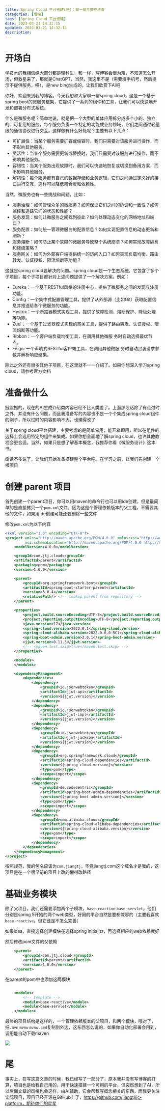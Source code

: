 ```yaml
---
title: Spring Cloud 平台搭建(序)：聊一聊与做些准备
categories: [后端]
tags: [Spring Cloud 平台搭建]
date: 2023-03-21 14:32:15
updated: 2023-03-21 14:32:15
description:
---
```


# 开场白

学技术的我相信绝大部分都是理科生，和一样，写博客会很为难，不知道怎么开场，但救星来了，那就是ChatGPT，当然，我这里不是（需要填手机号，然后提示不提供服务，哎），是new bing生成的，让我们欣赏下AI吧

你好，欢迎来到我的博客。今天我想和大家聊一聊spring cloud，这是一个基于spring boot的微服务框架，它提供了一系列的组件和工具，让我们可以快速地开发和部署分布式系统。

什么是微服务呢？简单地说，就是把一个大型的单体应用拆分成多个小的、独立的、可复用的服务，每个服务负责一个特定的功能或业务领域，它们之间通过轻量级的通信协议进行交互。这样做有什么好处呢？主要有以下几点：

- 可扩展性：当某个服务需要扩容或缩容时，我们只需要对该服务进行操作，而不影响其他服务。
- 灵活性：当某个服务需要更新或替换时，我们只需要对该服务进行操作，而不影响其他服务。
- 容错性：当某个服务出现故障时，我们可以快速地恢复或切换到备用方案，而不影响其他服务。
- 解耦性：每个服务都有自己的数据存储和业务逻辑，它们之间通过定义好的接口进行交互，这样可以降低耦合度和依赖性。

当然，微服务也有一些挑战和问题，比如：

<!-- more -->

- 服务治理：如何管理众多的微服务？如何保证它们之间的协调和一致性？如何监控和追踪它们的状态和性能？
- 服务发现：如何让微服务之间找到彼此？如何处理动态变化的网络地址和端口？
- 服务配置：如何统一管理微服务的配置信息？如何实现配置信息的动态更新和刷新？
- 服务熔断：如何防止某个故障的微服务导致整个系统崩溃？如何实现故障隔离和降级策略？
- 服务网关：如何为外部客户端提供统一的访问入口？如何实现负载均衡、路由转发、认证授权、限流熔断等功能？

这就是spring cloud要解决的问题。spring cloud是一个生态系统，它包含了多个子项目，每个子项目都针对上述问题提供了一个解决方案。例如：

- Eureka：一个基于RESTful风格的注册中心，提供了微服务之间的发现与注册功能。
- Config：一个集中式配置管理工具，提供了从外部源（比如Git）获取配置信息并推送给各个微服务的功能。
- Hystrix：一个断路器模式实现工具，提供了故障检测、熔断保护、降级处理等功能。
- Zuul：一个基于过滤器模式实现的网关工具，提供了路由转发、认证授权、限流熔断等功能。
- Ribbon：一个客户端负载均衡工具，在调用其他微服 务时自动选择最优节点。
- Feign: 一个声明式RESTful客户端工具，在调用其他微服 务时自动封装请求参数并解析响应结果。

除此之外还有很多其他子项目，在这里就不一一介绍了。如果你想深入学习spring cloud，请参考官方文档

# 准备做什么

挺震撼的，现在的AI生成介绍类内容已经不比人类差了。上面那段话除了有点过时之外，并没有什么问题，而且我准备写的内容也不是一个个集成spring cloud组件的例子，所以过时的内容影响不大，也懒得改了

关于spring cloud平台搭建，主要考虑的是简单易用，能开箱即用，所以在组件的选择上会选用特定的组件来集成。如果你想全面地了解spring cloud，也许其他教程会更合适。当然，如果只是想了解基本概念，我推荐你看《微服务设计》这本书。

废话不多说了，让我们开始准备搭建整个平台吧。在学习之前，让我们先创建一个根项目

# 创建 parent 项目

首先创建一个parent项目，你可以用maven的命令行也可以用ide创建，但是最简单的是直接拷贝一个`pom.xml`文件，因为这是个管理依赖版本的父工程，不需要其他的文件，如果用ide创建可能还要删除一些文件

修改`pom.xml`为以下内容

```xml
<?xml version="1.0" encoding="UTF-8"?>
<project xmlns="http://maven.apache.org/POM/4.0.0" xmlns:xsi="http://www.w3.org/2001/XMLSchema-instance"
         xsi:schemaLocation="http://maven.apache.org/POM/4.0.0 http://maven.apache.org/xsd/maven-4.0.0.xsd">
    <modelVersion>4.0.0</modelVersion>

    <groupId>com.jtj.cloud</groupId>
    <artifactId>parent</artifactId>
    <packaging>pom</packaging>
    <version>1.0.0</version>

    <parent>
        <groupId>org.springframework.boot</groupId>
        <artifactId>spring-boot-starter-parent</artifactId>
        <version>3.0.4</version>
        <relativePath/> <!-- lookup parent from repository -->
    </parent>

    <properties>
        <project.build.sourceEncoding>UTF-8</project.build.sourceEncoding>
        <project.reporting.outputEncoding>UTF-8</project.reporting.outputEncoding>
        <java.version>17</java.version>
        <spring-cloud.version>2022.0.1</spring-cloud.version>
        <spring-cloud-alibaba.version>2022.0.0.0-RC1</spring-cloud-alibaba.version>
        <spring-boot-admin.version>3.0.1</spring-boot-admin.version>
        <jjwt.version>0.11.5</jjwt.version>
        <!-- <maven.test.skip>true</maven.test.skip> -->
    </properties>

    <modules>
    </modules>

    <dependencyManagement>
        <dependencies>
            <dependency>
                <groupId>io.jsonwebtoken</groupId>
                <artifactId>jjwt-api</artifactId>
                <version>${jjwt.version}</version>
            </dependency>
            <dependency>
                <groupId>io.jsonwebtoken</groupId>
                <artifactId>jjwt-impl</artifactId>
                <version>${jjwt.version}</version>
            </dependency>
            <dependency>
                <groupId>io.jsonwebtoken</groupId>
                <artifactId>jjwt-jackson</artifactId>
                <version>${jjwt.version}</version>
            </dependency>
            <dependency>
                <groupId>org.springframework.cloud</groupId>
                <artifactId>spring-cloud-dependencies</artifactId>
                <version>${spring-cloud.version}</version>
                <type>pom</type>
                <scope>import</scope>
            </dependency>
            <dependency>
                <groupId>de.codecentric</groupId>
                <artifactId>spring-boot-admin-dependencies</artifactId>
                <version>${spring-boot-admin.version}</version>
                <type>pom</type>
                <scope>import</scope>
            </dependency>
            <dependency>
                <groupId>com.alibaba.cloud</groupId>
                <artifactId>spring-cloud-alibaba-dependencies</artifactId>
                <version>${spring-cloud-alibaba.version}</version>
                <type>pom</type>
                <scope>import</scope>
            </dependency>
        </dependencies>
    </dependencyManagement>
</project>
```

按照规范，我的包名应该为`com.jiangtj`，毕竟jiangtj.com这个域名才是我的，这项目是在一个很早前的项目上改的懒得改路径

# 基础业务模块

除了父项目，我们还需要添加两个子模块，`base-reactive` `base-servlet`，他们分别是spring 5开始的两个web类型，好用的平台自然是要都兼容的（主要我喜欢`base-reactive`，但它还是不怎么完善）

如果idea，直接选择创建模块在选择spring initializr，再选择相应的web依赖就好

然后修改pom文件的父依赖

```xml
    <parent>
        <groupId>com.jtj.cloud</groupId>
        <artifactId>parent</artifactId>
        <version>1.0.0</version>
    </parent>
```

在parent的pom中也添加这两模块

```xml

    <modules>
        <!-- template -->
        <module>base-reactive</module>
        <module>base-servlet</module>
    </modules>
```

最终的项目结构是这样的，一个管理依赖版本的父项目，和两个模块，哦对了，把`.mvn` `mvnw` `mvnw.cmd`复制到外边，这东西怎么说的，如果你自动化部署会用到，调用能自动下载maven

![](https://raw.githubusercontent.com/jiangtj/picgo-repo/master/img-a20230321175410.png)

# 尾

事实上，在写这篇文章的时候，我已经写了一部分了，原本我并没有写博客的打算，项目也是给我自己用的，用于快速搭建一个可用的平台，但突然想到了AI，所以后面文章的风格也会这样，由AI辅助，它会帮我写概念相关的东西，而我更关注实际项目，项目已经开源在GitHub上了，https://github.com/jiangtj/jc-platform，期待你们的星星



